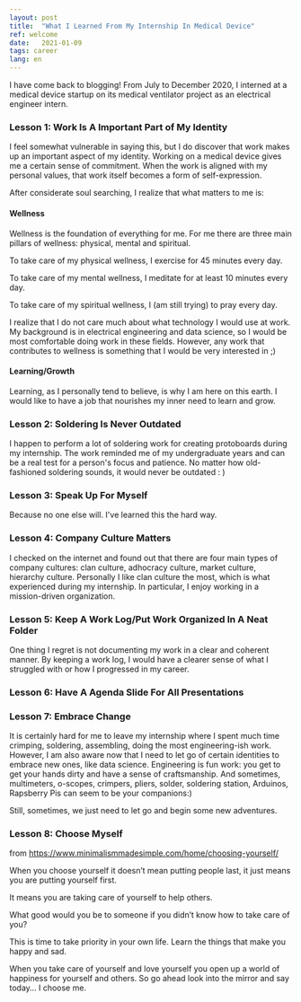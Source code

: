 ```yaml
---
layout: post
title:  "What I Learned From My Internship In Medical Device"
ref: welcome
date:   2021-01-09
tags: career
lang: en
---
```


I have come back to blogging!
From July to December 2020, I interned at a medical device startup on its medical ventilator project as an electrical engineer intern. 

### Lesson 1: Work Is A Important Part of My Identity

I feel somewhat vulnerable in saying this, but I do discover that work makes up an important aspect of my identity. Working on a medical device gives me a certain sense of commitment. When the work is aligned with my personal values, that work itself becomes a form of self-expression.

After considerate soul searching, I realize that what matters to me is:

#### Wellness

Wellness is the foundation of everything for me. For me there are three main pillars of wellness: physical, mental and spiritual.

To take care of my physical wellness, I exercise for 45 minutes every day.

To take care of my mental wellness, I meditate for at least 10 minutes every day.

To take care of my spiritual wellness, I (am still trying) to pray every day.

I realize that I do not care much about what technology I would use at work. My background is in electrical engineering and data science, so I would be most comfortable doing work in these fields. However, any work that contributes to wellness is something that I would be very interested in ;)

#### Learning/Growth

Learning, as I personally tend to believe, is why I am here on this earth. I would like to have a job that nourishes my inner need to learn and grow.

### Lesson 2: Soldering Is Never Outdated

I happen to perform a lot of soldering work for creating protoboards during my internship. The work reminded me of my undergraduate years and can be a real test for a person's focus and patience. No matter how old-fashioned soldering sounds, it would never be outdated : )

### Lesson 3: Speak Up For Myself

Because no one else will. I've learned this the hard way.

### Lesson 4: Company Culture Matters

I checked on the internet and found out that there are four main types of company cultures: clan culture, adhocracy culture, market culture, hierarchy culture. Personally I like clan culture the most, which is what experienced during my internship. In particular, I enjoy working in a mission-driven organization.

### Lesson 5: Keep A Work Log/Put Work Organized In A Neat Folder

One thing I regret is not documenting my work in a clear and coherent manner. By keeping a work log, I would have a clearer sense of what I struggled with or how I progressed in my career. 

### Lesson 6: Have A Agenda Slide For All Presentations

### Lesson 7: Embrace Change 

It is certainly hard for me to leave my internship where I spent much time crimping, soldering, assembling, doing the most engineering-ish work. However, I am also aware now that I need to let go of certain identities to embrace new ones, like data science. Engineering is fun work: you get to get your hands dirty and have a sense of craftsmanship. And sometimes, multimeters, o-scopes, crimpers, pliers, solder, soldering station, Arduinos, Rapsberry Pis can seem to be your companions:)

Still, sometimes, we just need to let go and begin some new adventures. 

### Lesson 8: Choose Myself
from https://www.minimalismmadesimple.com/home/choosing-yourself/

When you choose yourself it doesn’t mean putting people last, it just means you are putting yourself first.

It means you are taking care of yourself to help others. 

What good would you be to someone if you didn’t know how to take care of you?

 This is time to take priority in your own life. Learn the things that make you happy and sad.

When you take care of yourself and love yourself you open up a world of happiness for yourself and others. So go ahead look into the mirror and say today… I choose me.
